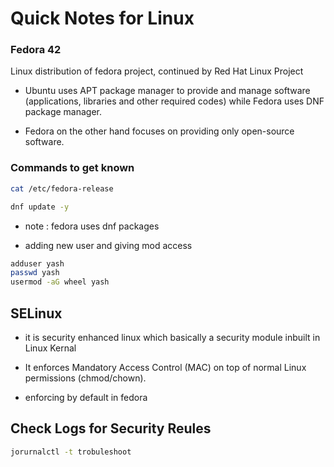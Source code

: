 # Quick Notes for Linux


### Fedora 42 

Linux distribution of fedora project, continued by Red Hat Linux Project 

- Ubuntu uses APT package manager to provide and manage software (applications, libraries and other required codes) while Fedora uses DNF package manager.

-  Fedora on the other hand focuses on providing only open-source software.




### Commands to get known 

```bash
cat /etc/fedora-release
```



```bash 
dnf update -y
```
- note : fedora uses dnf packages 


- adding new user and giving mod access 
```bash
adduser yash
passwd yash 
usermod -aG wheel yash 
```



## SELinux 

- it is security enhanced linux which basically a security module inbuilt in Linux Kernal 

- It enforces Mandatory Access Control (MAC) on top of normal Linux permissions (chmod/chown).

- enforcing by default in fedora 



## Check Logs for Security Reules

```bash 
jorurnalctl -t trobuleshoot 
```

